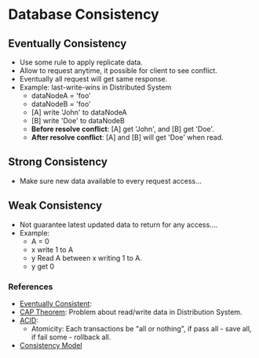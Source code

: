 # Database Consistency

## Eventually Consistency

* Use some rule to apply replicate data.
* Allow to request anytime, it possible for client to see conflict.
* Eventually all request will get same response.
* Example: last-write-wins in Distributed System
  * dataNodeA = 'foo'
  * dataNodeB = 'foo'
  * [A] write 'John' to dataNodeA
  * [B] write 'Doe' to dataNodeB
  * **Before resolve conflict**: [A] get 'John', and [B] get 'Doe'.
  * **After resolve conflict**: [A] and [B] will get 'Doe' when read.

## Strong Consistency

* Make sure new data available to every request access...

## Weak Consistency

* Not guarantee latest updated data to return for any access....
* Example:
  * A = 0
  * x write 1 to A
  * y Read A between x writing 1 to A.
  * y get 0

### References

* [Eventually Consistent](http://www.allthingsdistributed.com/2008/12/eventually_consistent.html): 
* [CAP Theorem](https://en.wikipedia.org/wiki/CAP_theorem): Problem about read/write data in Distribution System.
* [ACID](https://en.wikipedia.org/wiki/ACID):
  * Atomicity: Each transactions be "all or nothing", if pass all - save all, if fail some - rollback all.
* [Consistency Model](https://en.wikipedia.org/wiki/Consistency_model#Example)